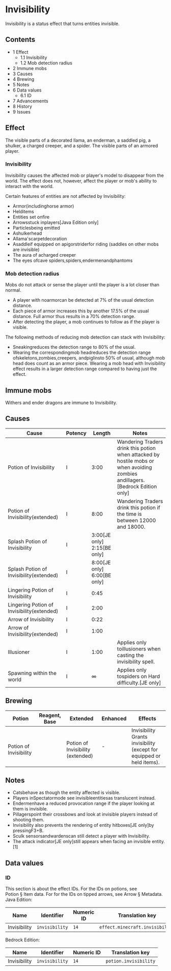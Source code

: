 # Invisibility
Invisibility is a status effect that turns entities invisible.

## Contents
- 1 Effect
	- 1.1 Invisibility
	- 1.2 Mob detection radius
- 2 Immune mobs
- 3 Causes
- 4 Brewing
- 5 Notes
- 6 Data values
	- 6.1 ID
- 7 Advancements
- 8 History
- 9 Issues

## Effect
The visible parts of a decorated llama, an enderman, a saddled pig, a shulker, a charged creeper, and a spider.
The visible parts of an armored player.
### Invisibility
Invisibility causes the affected mob or player's model to disappear from the world. The effect does not, however, affect the player or mob's ability to interact with the world.

Certain features of entities are not affected by Invisibility:

- Armor(includinghorse armor)
- Helditems
- Entities set onfire
- Arrowsstuck inplayers‌[Java Edition  only]
- Particlesbeing emitted
- Ashulkerhead
- Allama'scarpetdecoration
- Asaddleif equipped on apigorstriderfor riding (saddles on other mobs are invisible)
- The aura of acharged creeper
- The eyes ofcave spiders,spiders,endermenandphantoms

### Mob detection radius
Mobs do not attack or sense the player until the player is a lot closer than normal.

- A player with noarmorcan be detected at 7% of the usual detection distance.
- Each piece of armor increases this by another 17.5% of the usual distance. Full armor thus results in a 70% detection range.
- After detecting the player, a mob continues to follow as if the player is visible.

The following methods of reducing mob detection can stack with Invisibility:

- Sneakingreduces the detection range to 80% of the usual.
- Wearing the correspondingmob headreduces the detection range ofskeletons,zombies,creepers, andpiglinsto 50% of usual, although mob head does count as an armor piece. Wearing a mob head with Invisibility effect results in a larger detection range compared to having just the effect.

## Immune mobs
Withers and ender dragons are immune to Invisibility.

## Causes
| Cause                                      | Potency | Length                              | Notes                                                                                                                           |
|--------------------------------------------|---------|-------------------------------------|---------------------------------------------------------------------------------------------------------------------------------|
| Potion of Invisibility                     | I       | 3:00                                | Wandering Traders drink this potion when attacked by hostile mobs or when avoiding zombies andillagers.‌[Bedrock Edition  only] |
| Potion of Invisibility(extended)           | I       | 8:00                                | Wandering Traders drink this potion if the time is between 12000 and 18000.                                                     |
| Splash Potion of Invisibility              | I       | 3:00‌[JE  only]<br/>2:15‌[BE  only] |                                                                                                                                 |
| Splash Potion of Invisibility(extended)    | I       | 8:00‌[JE  only]<br/>6:00‌[BE  only] |                                                                                                                                 |
| Lingering Potion of Invisibility           | I       | 0:45                                |                                                                                                                                 |
| Lingering Potion of Invisibility(extended) | I       | 2:00                                |                                                                                                                                 |
| Arrow of Invisibility                      | I       | 0:22                                |                                                                                                                                 |
| Arrow of Invisibility(extended)            | I       | 1:00                                |                                                                                                                                 |
| Illusioner                                 | I       | 1:00                                | Applies only toillusioners when casting the invisibility spell.                                                                 |
| Spawning within the world                  | I       | ∞                                   | Applies only tospiders on Hard difficulty.‌[JE  only]                                                                           |

## Brewing
| Potion                      | Reagent, Base | Extended                               | Enhanced | Effects                                                                   |
|-----------------------------|---------------|----------------------------------------|----------|---------------------------------------------------------------------------|
| <br/>Potion of Invisibility |               | <br/>Potion of Invisibility (extended) | -        | Invisibility<br/>Grants invisibility (except for equipped or held items). |

## Notes
- Catsbehave as though the entity affected is visible.
- Players inSpectatormode see invisibleentitiesas translucent instead.
- Endermenhave a reduced provocation range if the player looking at them is invisible.
- Pillagerspoint their crossbows and look at invisible players instead of shooting them.
- Invisibility also prevents the rendering of entity hitboxes‌[JE  only]by pressingF3+B.
- Sculk sensorsandwardenscan still detect a player with Invisibility.
- The attack indicator‌[JE  only]still appears when facing an invisible entity.[1]

## Data values
### ID
This section is about the effect IDs.  For the IDs on potions, see Potion § Item data.  For for the IDs on tipped arrows, see Arrow § Metadata.
Java Edition:

| Name         | Identifier     | Numeric ID | Translation key                 |
|--------------|----------------|------------|---------------------------------|
| Invisibility | `invisibility` | `14`       | `effect.minecraft.invisibility` |

Bedrock Edition:

| Name         | Identifier     | Numeric ID | Translation key       |
|--------------|----------------|------------|-----------------------|
| Invisibility | `invisibility` | `14`       | `potion.invisibility` |


